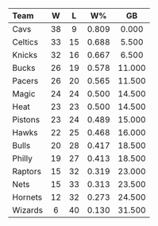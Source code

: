 | Team                             |  W  |  L  |  W%   |   GB   |
|:---------------------------------|:---:|:---:|:-----:|:------:|
| [](/r/clevelandcavs) Cavs        | 38  |  9  | 0.809 | 0.000  |
| [](/r/bostonceltics) Celtics     | 33  | 15  | 0.688 | 5.500  |
| [](/r/nyknicks) Knicks           | 32  | 16  | 0.667 | 6.500  |
| [](/r/mkebucks) Bucks            | 26  | 19  | 0.578 | 11.000 |
| [](/r/pacers) Pacers             | 26  | 20  | 0.565 | 11.500 |
| [](/r/orlandomagic) Magic        | 24  | 24  | 0.500 | 14.500 |
| [](/r/heat) Heat                 | 23  | 23  | 0.500 | 14.500 |
| [](/r/detroitpistons) Pistons    | 23  | 24  | 0.489 | 15.000 |
| [](/r/atlantahawks) Hawks        | 22  | 25  | 0.468 | 16.000 |
| [](/r/chicagobulls) Bulls        | 20  | 28  | 0.417 | 18.500 |
| [](/r/sixers) Philly             | 19  | 27  | 0.413 | 18.500 |
| [](/r/torontoraptors) Raptors    | 15  | 32  | 0.319 | 23.000 |
| [](/r/gonets) Nets               | 15  | 33  | 0.313 | 23.500 |
| [](/r/charlottehornets) Hornets  | 12  | 32  | 0.273 | 24.500 |
| [](/r/washingtonwizards) Wizards |  6  | 40  | 0.130 | 31.500 |